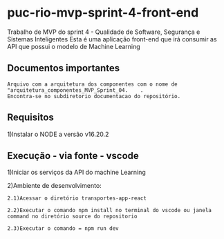 # puc-rio-mvp-sprint-4-front-end

Trabalho de MVP do sprint 4 - Qualidade de Software, Segurança e Sistemas Inteligentes
Esta é uma aplicação front-end que irá consumir as API que possui o modelo de Machine Learning

## Documentos importantes
    Arquivo com a arquitetura dos componentes com o nome de "arquitetura_componentes_MVP_Sprint_04.    .
    Encontra-se no subdiretorio documentacao do repositório.
    
## Requisitos
1)Instalar o NODE a versão v16.20.2

## Execução - via fonte - vscode
1)Iniciar os serviços da API do machine Learning

2)Ambiente de desenvolvimento:

    2.1)Acessar o diretório transportes-app-react

    2.2)Executar o comando npm install no terminal do vscode ou janela command no diretório source do repositorio    

    2.3)Executar o comando = npm run dev

